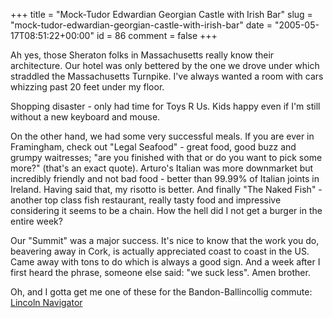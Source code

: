 +++
title = "Mock-Tudor Edwardian Georgian Castle with Irish Bar"
slug = "mock-tudor-edwardian-georgian-castle-with-irish-bar"
date = "2005-05-17T08:51:22+00:00"
id = 86
comment = false
+++

Ah yes, those Sheraton folks in Massachusetts really know their architecture. Our hotel was only bettered by the one we drove under which straddled the Massachusetts Turnpike. I've always wanted a room with cars whizzing past 20 feet under my floor.

Shopping disaster - only had time for Toys R Us. Kids happy even if I'm still without a new keyboard and mouse. 

On the other hand, we had some very successful meals. If you are ever in Framingham, check out "Legal Seafood" - great food, good buzz and grumpy waitresses; "are you finished with that or do you want to pick some more?" (that's an exact quote). Arturo's Italian was more downmarket but incredibly friendly and not bad food - better than 99.99% of Italian joints in Ireland. Having said that, my risotto is better. And finally "The Naked Fish" - another top class fish restaurant, really tasty food and impressive considering it seems to be a chain. How the hell did I not get a burger in the entire week?

Our "Summit" was a major success. It's nice to know that the work you do, beavering away in Cork, is actually appreciated coast to coast in the US. Came away with tons to do which is always a good sign. And a week after I first heard the phrase, someone else said: "we suck less". Amen brother.

Oh, and I gotta get me one of these for the Bandon-Ballincollig commute: [Lincoln Navigator](http://www.lincoln.com/vehicles/navigator/exterior/default.asp?flash=0&feature=v210)


